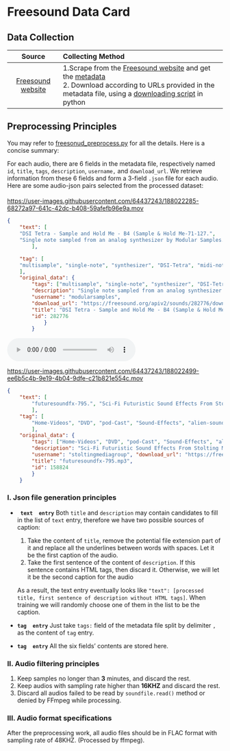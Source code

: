 # Freesound Data Card
## Data Collection

|Source|Collecting Method|
|:---------:|:--------|
| [Freesound website](https://freesound.org/)  |1.Scrape from the [Freesound website](https://freesound.org/) and get the [metadata](https://github.com/LAION-AI/audio-dataset/blob/main/metadata/freesound/parquet/freesound_parquet.parquetb/main/metadata/freesound/parquet/freesound_parquet.parquet) <br>2. Download according to URLs provided in the metadata file, using a  [downloading script](https://github.com/LAION-AI/audio-dataset/blob/main/metadata/freesound/freesound_stability_download.py) in python|

## Preprocessing Principles

You may refer to [freesonud_preprocess.py](/data_preprocess/preprocess_freesound.py) for all the details. Here is a concise summary:

For each audio, there are 6 fields in the metadata file, respectively named `id`, `title`, `tags`, `description`, `username,` and `download_url`. We retrieve information
from these 6 fields and form a 3-field `.json` file for each audio. Here are some audio-json pairs selected from the processed dataset:


#### 

https://user-images.githubusercontent.com/64437243/188022285-68272a97-641c-42dc-b408-59afefb96e9a.mov
      
```json
{
    "text": [
    "DSI Tetra - Sample and Hold Me - B4 (Sample & Hold Me-71-127.", 
    "Single note sampled from an analog synthesizer by Modular Samples."
        ],

    "tag": [
    "multisample", "single-note", "synthesizer", "DSI-Tetra", "midi-note-71", "B4"
    ], 
    "original_data": {
        "tags": ["multisample", "single-note", "synthesizer", "DSI-Tetra", "midi-note-71", "B4"], 
        "description": "Single note sampled from an analog synthesizer by Modular Samples.<br>Modular Samples provides samples of vintage and modern synthesizers for Apple EXS24, Native Instruments Kontakt, Reason and Live samplers, with over 50 gigabytes of public domain content.<br>Sampler files and sound packs are also available at <a href =\"http://modularsamples.com\" target=\"_blank\">http://modularsamples.com</a>.<br><br>Synthesizer: DSI Tetra<br>Patch name (pack): Sample and Hold Me<br>Note: B4<br>Midi note: 71<br>", 
        "username": "modularsamples", 
        "download_url": "https://freesound.org/apiv2/sounds/282776/download/", 
        "title": "DSI Tetra - Sample and Hold Me - B4 (Sample & Hold Me-71-127.wav)", 
        "id": 282776
            }
        }
```

<audio id="audio" controls="controls" preload="yes">
      <source id=".flac" src="./2.flac">
</audio>
      
      

https://user-images.githubusercontent.com/64437243/188022499-ee6b5c4b-9e19-4b04-9dfe-c21b821e554c.mov



```json
{
    "text": [
        "futuresoundfx-795.", "Sci-Fi Futuristic Sound Effects From Stolting Media Group."
        ], 
    "tag": [
        "Home-Videos", "DVD", "pod-Cast", "Sound-Effects", "alien-sound-effects", "Remixing", "space", "TV", "media", "Screen", "Video", "Music-Production", "fx", "Recording", "stolting-media-group", "Broadcasting", "effects", "Futuristic", "Alien", "Future", "Radio", "Film"
        ], 
    "original_data": {
        "tags": ["Home-Videos", "DVD", "pod-Cast", "Sound-Effects", "alien-sound-effects", "Remixing", "space", "TV", "media", "Screen", "Video", "Music-Production", "fx", "Recording", "stolting-media-group", "Broadcasting", "effects", "Futuristic", "Alien", "Future", "Radio", "Film"], 
        "description": "Sci-Fi Futuristic Sound Effects From Stolting Media Group. These samples available from <a href=\"http://freesound.org\" rel=\"nofollow\">freesound.org</a> are in mp3 format and for non commercial use only with credit to <a href=\"http://StoltingMediaGroup.com\" rel=\"nofollow\">StoltingMediaGroup.com</a> For a commercial license and high quality WAV format visit <a href=\"http://www.stoltingmediagroup.com\" rel=\"nofollow\">http://www.stoltingmediagroup.com</a>", 
        "username": "stoltingmediagroup", "download_url": "https://freesound.org/apiv2/sounds/158824/download/", 
        "title": "futuresoundfx-795.mp3", 
        "id": 158824
        }
    }
```







### I. Json file generation principles 
-  **` text  entry`**  Both `title` and `description` may contain candidates to fill in the list of `text` entry, therefore we have two possible sources of caption:
    1. Take the content of `title`, remove the potential file extension part of it and replace all the underlines between words with spaces. Let it be the first caption of the audio.
    2. Take the first sentence of the content of `description`. If this sentence contains HTML tags, then discard it. Otherwise, we will let it be the second caption for the audio

    As a result, the text entry eventually looks like  `"text": [processed title, first sentence of description without HTML tags]`. When training we will randomly choose one of them in the list to be the caption.

- **`tag  entry`** Just take `tags:` field of the metadata file split by delimiter `,` as the content of `tag` entry.
- **`tag  entry`** All the six fields’ contents are stored here.
### II. Audio filtering principles
1. Keep samples no longer than **3** minutes, and discard the rest.
2. Keep audios with sampling rate higher than **16KHZ** and discard the rest.
3. Discard all audios failed to be read by `soundfile.read()` method or denied by FFmpeg while processing.
### III. Audio format specifications
After the preprocessing work, all audio files should be in FLAC format with sampling rate of 48KHZ. (Processed by ffmpeg).
